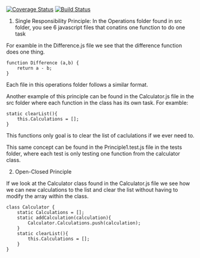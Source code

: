 [![Coverage Status](https://coveralls.io/repos/github/AbakirH/Abakir_Hanna_IS219_CodingPrinciplesCalculator/badge.svg?branch=master)](https://coveralls.io/github/AbakirH/Abakir_Hanna_IS219_CodingPrinciplesCalculator?branch=master)
[![Build Status](https://travis-ci.com/AbakirH/Abakir_Hanna_IS219_CodingPrinciplesCalculator.svg?branch=master)](https://travis-ci.com/github/AbakirH/Abakir_Hanna_IS219_CodingPrinciplesCalculator)


1. Single Responsibility Principle:
In the Operations folder found in src folder, you see 6 javascript files that conatins one function to do one task

For examble in the Difference.js file we see that the difference function does one thing.
```
function Difference (a,b) {
    return a - b;
}
```
Each file in this operations folder follows a similar format.

Another example of this principle can be found in the Calculator.js file in the src folder where each function in the class has its own task.
For examble: 
```
static clearList(){
    this.Calculations = [];
}
```
This functions only goal is to clear the list of caclulations if we ever need to.

This same concept can be found in the Principle1.test.js file in the tests folder, where each test is only testing one function from the calculator class.

2. Open-Closed Principle

If we look at the Calculator class found in the Calculator.js file we see how we can new calculations to the list and clear the list without having to modify the array within the class.

```
class Calculator {
    static Calculations = [];
    static addCalculation(calculation){
        Calculator.Calculations.push(calculation);
    }
    static clearList(){
        this.Calculations = [];
    }
}
```

